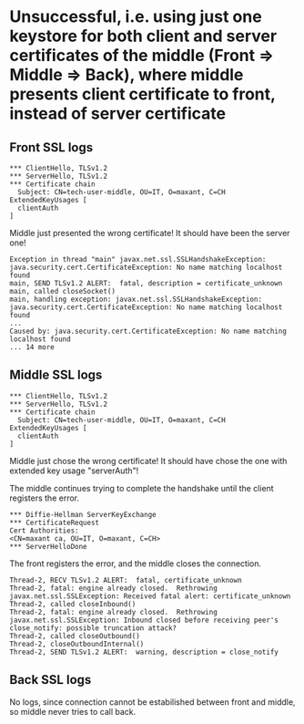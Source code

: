 # Unsuccessful, i.e. using just one keystore for both client and server certificates of the middle (Front => Middle => Back), where middle presents client certificate to front, instead of server certificate

## Front SSL logs

    *** ClientHello, TLSv1.2
    *** ServerHello, TLSv1.2
    *** Certificate chain
      Subject: CN=tech-user-middle, OU=IT, O=maxant, C=CH
    ExtendedKeyUsages [
      clientAuth
    ]

Middle just presented the wrong certificate! It should have been the server one!

    Exception in thread "main" javax.net.ssl.SSLHandshakeException: java.security.cert.CertificateException: No name matching localhost found
    main, SEND TLSv1.2 ALERT:  fatal, description = certificate_unknown
    main, called closeSocket()
    main, handling exception: javax.net.ssl.SSLHandshakeException: java.security.cert.CertificateException: No name matching localhost found
    ...
    Caused by: java.security.cert.CertificateException: No name matching localhost found
	... 14 more

## Middle SSL logs

    *** ClientHello, TLSv1.2
    *** ServerHello, TLSv1.2
    *** Certificate chain
      Subject: CN=tech-user-middle, OU=IT, O=maxant, C=CH
    ExtendedKeyUsages [
      clientAuth
    ]

Middle just chose the wrong certificate! It should have chose the one with extended key usage "serverAuth"!

The middle continues trying to complete the handshake until the client registers the error.

    *** Diffie-Hellman ServerKeyExchange
    *** CertificateRequest
    Cert Authorities:
    <CN=maxant ca, OU=IT, O=maxant, C=CH>
    *** ServerHelloDone

The front registers the error, and the middle closes the connection.

    Thread-2, RECV TLSv1.2 ALERT:  fatal, certificate_unknown
    Thread-2, fatal: engine already closed.  Rethrowing javax.net.ssl.SSLException: Received fatal alert: certificate_unknown
    Thread-2, called closeInbound()
    Thread-2, fatal: engine already closed.  Rethrowing javax.net.ssl.SSLException: Inbound closed before receiving peer's close_notify: possible truncation attack?
    Thread-2, called closeOutbound()
    Thread-2, closeOutboundInternal()
    Thread-2, SEND TLSv1.2 ALERT:  warning, description = close_notify


## Back SSL logs

No logs, since connection cannot be estabilished between front and middle, so middle never tries to call back.

